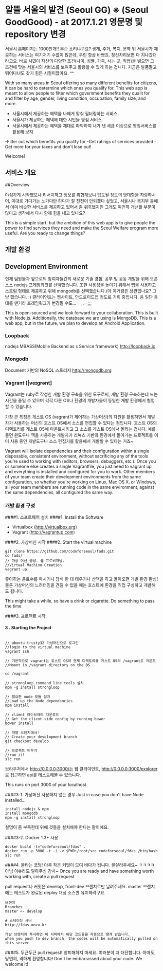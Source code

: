 
알뜰 서울의 발견 (Seoul GG)
※ (Seoul GoodGood) - at 2017.1.21 영문명 및 repository 변경
===========================================================================

서울시 홈페이지는 1000만개!! 무슨 소리냐구요? 생계, 주거, 복지, 문화 뭐 서울시가 제공하는 서비스는 여기저기 수없이 많은데, 우린 항상 바쁘죠. 정신차려보면 다 지나갔더라고요. 바로 시민이 자신의 다양한 조건(나이, 성별, 가족, 사는 곳, 직업)을 넣으면 그 조건에 맞는 서울시의 서비스를 보여주고 활용할 수 있게 하는 겁니다. 지금은 발품팔고 뛰어다녀도 찾기 힘든 시절이잖아요. ^^

With so many areas in Seoul offering so many different benefits for citizens, it can be hard to determine which ones you qualify for. This web app is meant to allow people to filter which government benefits they qualit for and filter by age, gender, living condition, occupation, family size, and more.

- 서울시에서 제공하는 혜택을 나에게 맞춰 필터링하는 서비스.
- 서울시가 제공하는 혜택에 대한 시민들 평점 서비스.
- 서울시에서 제공하는 혜택을 제대로 파악하여 내가 낸 세금 이상으로 행정서비스를 활용해 보자.

-Filter out which benefits you qualify for
-Get ratings of services provided
-Get more for your taxes and don't lose out!

Welcome!

## 서비스 개요

##Overview

야심차게 시작했으나 리서치하고 정보를 취합해보니 압도될 정도의 방대함을 자랑하시어, 이대로 가다가는 노가다만 하다가 잘 진전이 안되겠다 싶었고, 서울시나 복지부 등에서 이미 비슷한 서비스를 제공하고 있어서 좀 위축됐지만 그래도 여전히 개선할 부분이 많다고 생각해서 다시 함께 힘을 내고 있나요?

This is a simple start, but the ambition of this web app is to give people the power to find services they need and make the Seoul Welfare program more useful.
Are you ready to change things?

## 개발 환경
## Development Environment

현재 팀원들과 앞으로의 참여자들간의 새로운 기술 경험, 공부 및 공동 개발을 위해 오픈소스 nodejs 프레임워크를 선택했습니다. 또한 사용성을 높이기 위해서 앱을 사용하고 스트림 형태로 제공하고 위해 mongodb를 선택했습니다.(아 이거랑은 상관없나요? 그냥 했습니다. :) 클라이언트는 웹사이트, 안드로이드앱 정도로 기획 중입니다. 음 일단 총대를 맨거라 프레임워크가 변경될 수도... ㅡ,.ㅡ;;;

This is open-sourced and we look forward to your collaboration.
This is built with Node.js. Additionally, the database we are using is MongoDB. This is a web app, but in the future, we plan to develop an Android Application.

### Loopback
nodejs MBASS(Mobile Backend as s Service framework)
http://loopback.io

### Mongodb
Document 기반의 NoSQL 스토리지
http://mongodb.org

### Vagrant [|veɪgrənt]

Vagrant는 ruby로 작성한 개발 환경 구축을 위한 도구로써, 개발 환경 구축하는데 드는 시간을 줄일 수 있으며 각각 다른 OS나 환경의 개발자들이 동일한 개발 환경에서 협업할 수 있습니다.

가장 큰 특징은 게스트 OS (vagrant가 제어하는 가상머신)의 자원을 활용하면서 개발자가 사용하는 머신의 호스트 OS에서 소스를 편집할 수 있다는 점입니다. 호스트 OS의 디렉토리를 게스트 OS에 마운트시키고 그 소스를 게스트 OS에서 돌리는 겁니다. 예를 들면 윈도우나 맥을 사용하는 개발자가 리눅스 기반의 환경에서 돌아가는 프로젝트를 이미 사용 중인 개발도구나 소스 편집기를 활용해서 개발할 수 있다는 거죠~

Vagrant will isolate dependencies and their configuration within a single disposable, consistent environment, without sacrificing any of the tools you're used to working with (editors, browsers, debuggers, etc.). Once you or someone else creates a single Vagrantfile, you just need to vagrant up and everything is installed and configured for you to work. Other members of your team create their development environments from the same configuration, so whether you're working on Linux, Mac OS X, or Windows, all your team members are running code in the same environment, against the same dependencies, all configured the same way.

### 개발 환경 구성

####1. 소프트웨어 설치
####1. Install the Software

- Virtualbox (http://virtualbox.org)
- Vagrant (http://vagrantup.com)

####2. 가상머신 시작
####2. Start the virtual machine

```
git clone https://github.com/codeforseoul/fads.git
cd fads/
// 가상 머신 생성. 쉘 프로비저닝.
//Virtual Machine Creation
vagrant up

```
좋아하는 음료수를 마시거나 담배 한 대 태우거나 산책을 하고 돌아오면 개발 환경 완성!
물론 가상머신의 느려터짐을 견딜 수 없을 때는 호스트에 환경을 직접 구성하고 개발해도 됩니다.

This might take a while, so have a drink or cigarette. Do something to pass the time

####3. 프로젝트 시작
#### 3 . Starting the Project

```

// ubuntu trusty32 가상머신으로 로그인
//login to the virtual machine
vagrant ssh

// 기본적으로 vagrant는 호스트 OS의 현재 디렉토리를 게스트 OS의 /vagrant로 마운트
//Mount in /vagrant directory on the OS

cd /vagrant

// strongloop command line tools 설치
npm -g install strongloop

// 필요한 node 모듈 설치
//Load up the Node dependencies
npm install

// client 라이브러리 다운로드
// Get the client-side config by running bower
bower install

// 개발 브렌치에서!
// Create your development branch
git checkout develop

// 프로젝트 띄우기
//run it!
slc run

```
브라우저에서 http://0.0.0.0:3000/는 웹 클라이언트,
http://0.0.0.0:3000/explorer 로 접근하면 api를 테스트해볼 수 있습니다.

This runs on port 3000 of your localhost

####3-1. 가상머신 사용하지 않는 경우
Just in case you don't have Node installed...
```
install nodejs & npm
install mongodb
npm -g install strongloop
```
설명이 좀 부족한데 위에 것들을 설치해야 한다는 말이에요.

####3-2. Docker 1.3+ 사용

```
docker build -t="codeforseoul/fdas" .
docker run -p 3000 -t -i -v $PWD:/root/src codeforseoul/fdas /bin/bash
slc run
```

####4. 불타는 코딩!
아주 작은 커밋이 모여 바다가 됩니다. 불살라주세요~ ㅋㅋㅋㅋ 아님 이슈라도 달아주심 감사~
Once you are ready and have something worth working with, create a pull request

pull request나 커밋은 develop, front-dev 브렌치로만 날려주세요.
master 브렌치에는 테스트가 완료된 deploy 대상 소스만 유지하려구요.

```
브랜치
Branches
master <- develop

# 스테이징 서버
http://fdas.mozo.kr

개발 브렌치에 푸시하면 이 서버에서 해당 코드들을 자동으로 땡겨 받습니다.
when you push to dev branch, the codes will be automatically pulled on this server

```

####5. 두근두근 pull request!
창피해하지 마세요. 여러분이 더 대단합니다. 아마도, 당연히, 격하게 환영합니다!
Don't be embarrassed about your code. We welcome it!

